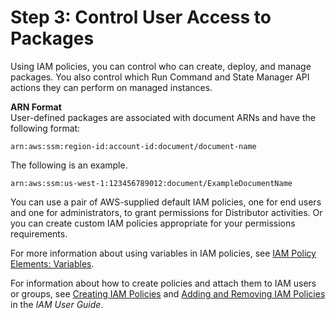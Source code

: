 # Step 3: Control User Access to Packages<a name="distributor-getting-started-restrict-access"></a>

Using IAM policies, you can control who can create, deploy, and manage packages\. You also control which Run Command and State Manager API actions they can perform on managed instances\.

**ARN Format**  
User\-defined packages are associated with document ARNs and have the following format:

```
arn:aws:ssm:region-id:account-id:document/document-name
```

The following is an example\.

```
arn:aws:ssm:us-west-1:123456789012:document/ExampleDocumentName
```

You can use a pair of AWS\-supplied default IAM policies, one for end users and one for administrators, to grant permissions for Distributor activities\. Or you can create custom IAM policies appropriate for your permissions requirements\.

For more information about using variables in IAM policies, see [IAM Policy Elements: Variables](https://docs.aws.amazon.com/IAM/latest/UserGuide/reference_policies_variables.html)\. 

For information about how to create policies and attach them to IAM users or groups, see [Creating IAM Policies](https://docs.aws.amazon.com/IAM/latest/UserGuide/access_policies_create.html) and [Adding and Removing IAM Policies](https://docs.aws.amazon.com/IAM/latest/UserGuide/access_policies_manage-attach-detach.html) in the *IAM User Guide*\.